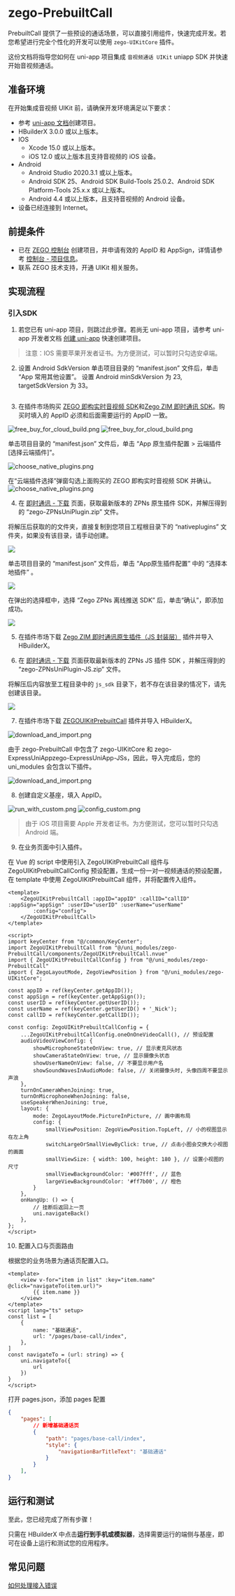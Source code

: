 # zego-PrebuiltCall

PrebuiltCall 提供了一些预设的通话场景，可以直接引用组件，快速完成开发。若您希望进行完全个性化的开发可以使用 `zego-UIKitCore` 插件。

这份文档将指导您如何在 uni-app 项目集成 `音视频通话 UIKit` uniapp SDK 并快速开始音视频通话。

## 准备环境

在开始集成音视频 UIKit 前，请确保开发环境满足以下要求：

- 参考 [uni-app 文档](https://zh.uniapp.dcloud.io/quickstart-hx.html)创建项目。
- HBuilderX 3.0.0 或以上版本。
- IOS
  - Xcode 15.0 或以上版本。
  - iOS 12.0 或以上版本且支持音视频的 iOS 设备。
- Android
  - Android Studio 2020.3.1 或以上版本。
  - Android SDK 25、Android SDK Build-Tools 25.0.2、Android SDK Platform-Tools 25.x.x 或以上版本。
  - Android 4.4 或以上版本，且支持音视频的 Android 设备。
- 设备已经连接到 Internet。

## 前提条件

- 已在 [ZEGO 控制台](https://console.zego.im) 创建项目，并申请有效的 AppID 和 AppSign，详情请参考 [控制台 - 项目信息](https://doc-zh.zego.im/article/12107)。
- 联系 ZEGO 技术支持，开通 UIKit 相关服务。

## 实现流程

### 引入SDK

1. 若您已有 uni-app 项目，则跳过此步骤。若尚无 uni-app 项目，请参考 uni-app 开发者文档 [创建 uni-app](https://uniapp.dcloud.net.cn/quickstart-hx.html) 快速创建项目。

> 注意：IOS 需要苹果开发者证书。为方便测试，可以暂时只勾选安卓端。

2. 设置 Android SdkVersion
单击项目目录的 “manifest.json” 文件后，单击 “App 常用其他设置”。 设置 Android minSdkVersion 为 23, targetSdkVersion 为 33。

<img src="https://media-resource.spreading.io/docuo/workspace743/b15828c70dcfacdbb1e91d99a16d0514/97cc39689b.png" alt=""/>

3. 在插件市场购买 [ZEGO 即构实时音视频 SDK](https://ext.dcloud.net.cn/plugin?id=3617)和[Zego ZIM 即时通讯 SDK](https://ext.dcloud.net.cn/plugin?id=8601)。购买时填入的 AppID 必须和后面需要运行的 AppID 一致。

<img src="https://media-resource.spreading.io/docuo/workspace564/27e54a759d23575969552654cb45bf89/fc005e6051.png" alt="free_buy_for_cloud_build.png"/>

<img src="https://media-resource.spreading.io/docuo/workspace743/b15828c70dcfacdbb1e91d99a16d0514/c30b1f1c5a.png" alt="free_buy_for_cloud_build.png"/>

单击项目目录的 “manifest.json” 文件后，单击 “App 原生插件配置 > 云端插件 [选择云端插件]”。

<img src="https://media-resource.spreading.io/docuo/workspace564/27e54a759d23575969552654cb45bf89/65c125a799.png" alt="choose_native_plugins.png" />

在“云端插件选择”弹窗勾选上面购买的 ZEGO 即构实时音视频 SDK 并确认。
<img src="https://media-resource.spreading.io/docuo/workspace743/b15828c70dcfacdbb1e91d99a16d0514/6ef174060a.png" alt="choose_native_plugins.png" />

4. 在 [即时通讯 - 下载](https://doc-zh.zego.im/zim-uniapp/client-sdks/sdk-downloads) 页面，获取最新版本的 ZPNs 原生插件 SDK，并解压得到的 “zego-ZPNsUniPlugin.zip” 文件。

将解压后获取的的文件夹，直接复制到您项目工程根目录下的 “nativeplugins” 文件夹，如果没有该目录，请手动创建。

<img src="https://storage.zego.im/sdk-doc/Pics/ZIM/ZPNS/uniapp/img1.jpeg" />

单击项目目录的 “manifest.json” 文件后，单击 “App原生插件配置” 中的 “选择本地插件” 。

<img src="https://storage.zego.im/sdk-doc/Pics/ZIM/ZPNS/uniapp/img2.jpeg" />

在弹出的选择框中，选择 “Zego ZPNs 离线推送 SDK” 后，单击“确认”，即添加成功。

<img src="https://storage.zego.im/sdk-doc/Pics/ZIM/ZPNS/uniapp/img3.jpeg" />

5. 在插件市场下载 [Zego ZIM 即时通讯原生插件（JS 封装层）](https://ext.dcloud.net.cn/plugin?id=8648) 插件并导入 HBuilderX。

6. 在 [即时通讯 - 下载](https://doc-zh.zego.im/zim-uniapp/client-sdks/sdk-downloads) 页面获取最新版本的 ZPNs JS 插件 SDK ，并解压得到的 “zego-ZPNsUniPlugin-JS.zip” 文件。

将解压后内容放至工程目录中的 `js_sdk` 目录下，若不存在该目录的情况下，请先创建该目录。

<img src="https://storage.zego.im/sdk-doc/Pics/ZIM/ZPNS/uniapp/img8.jpeg" />

7. 在插件市场下载 [ZEGOUIKitPrebuiltCall](https://ext.dcloud.net.cn/plugin?id=19688) 插件并导入 HBuilderX。

<img src="https://media-resource.spreading.io/docuo/workspace564/27e54a759d23575969552654cb45bf89/8fbac5726a.png" alt="download_and_import.png"/>

由于 zego-PrebuiltCall 中包含了 zego-UIKitCore 和 zego-ExpressUniAppzego-ExpressUniApp-JSs，因此，导入完成后，您的 uni_modules 会包含以下插件。

<img src="https://media-resource.spreading.io/docuo/workspace733/92cf2c578a7f03194465a905bb923c76/9276069cc7.png" alt="download_and_import.png"/>

8. 创建自定义基座，填入 AppID。

<img src="https://media-resource.spreading.io/docuo/workspace564/27e54a759d23575969552654cb45bf89/47d08e1b29.png" alt="run_with_custom.png"/>

<img src="https://media-resource.spreading.io/docuo/workspace564/27e54a759d23575969552654cb45bf89/02f56f8dad.png" alt="config_custom.png"/>

> 由于 iOS 项目需要 Apple 开发者证书。为方便测试，您可以暂时只勾选 Android 端。


9. 在业务页面中引入插件。

在 Vue 的 script 中使用引入 ZegoUIKitPrebuiltCall 组件与 ZegoUIKitPrebuiltCallConfig 预设配置，生成一份一对一视频通话的预设配置，在 template 中使用 ZegoUIKitPrebuiltCall 组件，并将配置传入组件。

```vue
<template>
    <ZegoUIKitPrebuiltCall :appID="appID" :callID="callID" :appSign="appSign" :userID="userID" :userName="userName"
        :config="config">
    </ZegoUIKitPrebuiltCall>
</template>

<script>
import keyCenter from "@/common/KeyCenter";
import ZegoUIKitPrebuiltCall from "@/uni_modules/zego-PrebuiltCall/components/ZegoUIKitPrebuiltCall.nvue"
import { ZegoUIKitPrebuiltCallConfig } from "@/uni_modules/zego-PrebuiltCall"
import { ZegoLayoutMode, ZegoViewPosition } from "@/uni_modules/zego-UIKitCore";

const appID = ref(keyCenter.getAppID());
const appSign = ref(keyCenter.getAppSign());
const userID = ref(keyCenter.getUserID());
const userName = ref(keyCenter.getUserID() + '_Nick');
const callID = ref(keyCenter.getCallID());

const config: ZegoUIKitPrebuiltCallConfig = {
    ...ZegoUIKitPrebuiltCallConfig.oneOnOneVideoCall(), // 预设配置
    audioVideoViewConfig: {
        showMicrophoneStateOnView: true, // 显示麦克风状态
        showCameraStateOnView: true, // 显示摄像头状态
        showUserNameOnView: false, // 不要显示用户名
        showSoundWavesInAudioMode: false, // 关闭摄像头时, 头像四周不要显示声浪
    },
    turnOnCameraWhenJoining: true,
    turnOnMicrophoneWhenJoining: false,
    useSpeakerWhenJoining: true,
    layout: {
        mode: ZegoLayoutMode.PictureInPicture, // 画中画布局
        config: {
            smallViewPosition: ZegoViewPosition.TopLeft, // 小的视图显示在左上角
            switchLargeOrSmallViewByClick: true, // 点击小图会交换大小视图的画面
            smallViewSize: { width: 100, height: 180 }, // 设置小视图的尺寸
            smallViewBackgroundColor: '#007fff', // 蓝色
            largeViewBackgroundColor: '#ff7b00', // 橙色
        }
    },
    onHangUp: () => {
        // 挂断后返回上一页
        uni.navigateBack()
    },
};
</script>
```

10. 配置入口与页面路由

根据您的业务场景为通话页配置入口。
```vue
<template>
    <view v-for="item in list" :key="item.name" @click="navigateTo(item.url)">
        {{ item.name }}
    </view>
</template>
<script lang="ts" setup>
const list = [
    {
        name: "基础通话",
        url: "/pages/base-call/index",
    },
]
const navigateTo = (url: string) => {
    uni.navigateTo({
        url
    })
}
</script>
```

打开 pages.json，添加 pages 配置
```json
{
	"pages": [
        // 新增基础通话页
		{
		    "path": "pages/base-call/index",
		    "style": {
		        "navigationBarTitleText": "基础通话"
		    }
		}
	],
}
```

## 运行和测试

至此，您已经完成了所有步骤！

只需在 HBuilderX 中点击**运行到手机或模拟器**，选择需要运行的端侧与基座，即可在设备上运行和测试您的应用程序。

## 常见问题

[如何处理接入错误](https://doc-zh.zego.im/faq?product=Call_Kit&platform=uni-app)
